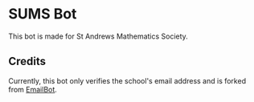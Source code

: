 # SUMS Bot
This bot is made for St Andrews Mathematics Society. 

## Credits
Currently, this bot only verifies the school's email address and is forked from [EmailBot](https://github.com/gg2001/EmailBot).

